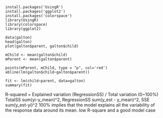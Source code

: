 
```{R}
install.packages('UsingR')
install.packages('ggplot2')
install.packages('colorspace')
library(UsingR)
library(colorspace)
library(ggplot2)

data(galton)
head(galton)
plot(galton$parent, galton$child)

mChild <- mean(galton$child)
mParent <- mean(galton$parent)

points(mParent, mChild, type = "p", col='red')
abline(lm(galton$child~galton$parent))

fit <- lm(child~parent, data=galton)
summary(fit) 
```
R-squared = Explained variation (RegressionSS) / Total variation (0~100%) 
TotalSS sum(yi-y_mean)^2, RegressionSS sum(y_est - y_mean)^2, SSE sum(y_est-yi)^2
100% implies that the model explains all the variability of the response data around its mean.
low R-square and a good model case
